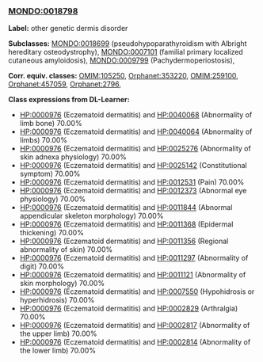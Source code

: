 
### [MONDO:0018798](http://purl.obolibrary.org/obo/MONDO_0018798)
**Label:** other genetic dermis disorder

**Subclasses:** [MONDO:0018699](http://purl.obolibrary.org/obo/MONDO_0018699) (pseudohypoparathyroidism with Albright hereditary osteodystrophy), [MONDO:0007101](http://purl.obolibrary.org/obo/MONDO_0007101) (familial primary localized cutaneous amyloidosis), [MONDO:0009799](http://purl.obolibrary.org/obo/MONDO_0009799) (Pachydermoperiostosis), 

**Corr. equiv. classes:** [OMIM:105250](http://purl.obolibrary.org/obo/OMIM_105250), [Orphanet:353220](http://www.orpha.net/ORDO/Orphanet_353220), [OMIM:259100](http://purl.obolibrary.org/obo/OMIM_259100), [Orphanet:457059](http://www.orpha.net/ORDO/Orphanet_457059), [Orphanet:2796](http://www.orpha.net/ORDO/Orphanet_2796), 

**Class expressions from DL-Learner:**

- [HP:0000976](http://purl.obolibrary.org/obo/HP_0000976) (Eczematoid dermatitis) and [HP:0040068](http://purl.obolibrary.org/obo/HP_0040068) (Abnormality of limb bone) 70.00%
- [HP:0000976](http://purl.obolibrary.org/obo/HP_0000976) (Eczematoid dermatitis) and [HP:0040064](http://purl.obolibrary.org/obo/HP_0040064) (Abnormality of limbs) 70.00%
- [HP:0000976](http://purl.obolibrary.org/obo/HP_0000976) (Eczematoid dermatitis) and [HP:0025276](http://purl.obolibrary.org/obo/HP_0025276) (Abnormality of skin adnexa physiology) 70.00%
- [HP:0000976](http://purl.obolibrary.org/obo/HP_0000976) (Eczematoid dermatitis) and [HP:0025142](http://purl.obolibrary.org/obo/HP_0025142) (Constitutional symptom) 70.00%
- [HP:0000976](http://purl.obolibrary.org/obo/HP_0000976) (Eczematoid dermatitis) and [HP:0012531](http://purl.obolibrary.org/obo/HP_0012531) (Pain) 70.00%
- [HP:0000976](http://purl.obolibrary.org/obo/HP_0000976) (Eczematoid dermatitis) and [HP:0012373](http://purl.obolibrary.org/obo/HP_0012373) (Abnormal eye physiology) 70.00%
- [HP:0000976](http://purl.obolibrary.org/obo/HP_0000976) (Eczematoid dermatitis) and [HP:0011844](http://purl.obolibrary.org/obo/HP_0011844) (Abnormal appendicular skeleton morphology) 70.00%
- [HP:0000976](http://purl.obolibrary.org/obo/HP_0000976) (Eczematoid dermatitis) and [HP:0011368](http://purl.obolibrary.org/obo/HP_0011368) (Epidermal thickening) 70.00%
- [HP:0000976](http://purl.obolibrary.org/obo/HP_0000976) (Eczematoid dermatitis) and [HP:0011356](http://purl.obolibrary.org/obo/HP_0011356) (Regional abnormality of skin) 70.00%
- [HP:0000976](http://purl.obolibrary.org/obo/HP_0000976) (Eczematoid dermatitis) and [HP:0011297](http://purl.obolibrary.org/obo/HP_0011297) (Abnormality of digit) 70.00%
- [HP:0000976](http://purl.obolibrary.org/obo/HP_0000976) (Eczematoid dermatitis) and [HP:0011121](http://purl.obolibrary.org/obo/HP_0011121) (Abnormality of skin morphology) 70.00%
- [HP:0000976](http://purl.obolibrary.org/obo/HP_0000976) (Eczematoid dermatitis) and [HP:0007550](http://purl.obolibrary.org/obo/HP_0007550) (Hypohidrosis or hyperhidrosis) 70.00%
- [HP:0000976](http://purl.obolibrary.org/obo/HP_0000976) (Eczematoid dermatitis) and [HP:0002829](http://purl.obolibrary.org/obo/HP_0002829) (Arthralgia) 70.00%
- [HP:0000976](http://purl.obolibrary.org/obo/HP_0000976) (Eczematoid dermatitis) and [HP:0002817](http://purl.obolibrary.org/obo/HP_0002817) (Abnormality of the upper limb) 70.00%
- [HP:0000976](http://purl.obolibrary.org/obo/HP_0000976) (Eczematoid dermatitis) and [HP:0002814](http://purl.obolibrary.org/obo/HP_0002814) (Abnormality of the lower limb) 70.00%


